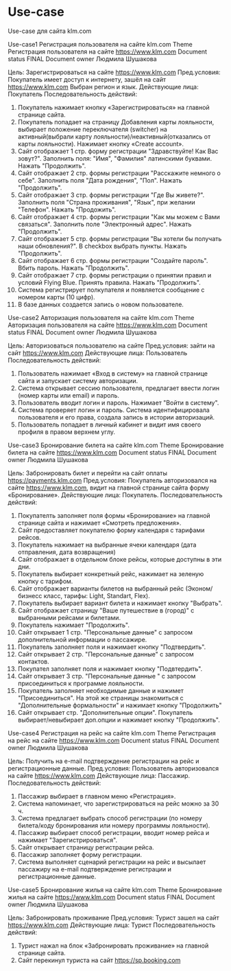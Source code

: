 # Use-case
Use-case для сайта klm.com


Use-case1 Регистрация пользователя на сайте klm.com
Theme	Регистрация пользователя на сайте  https://www.klm.com
Document status	FINAL
Document owner	Людмила Шушакова

Цель: Зарегистрироваться на сайте https://www.klm.com
Пред.условия: Покупатель имеет доступ к интернету, зашёл на сайт https://www.klm.com Выбран регион и язык.
Действующие лица: Покупатель
Последовательность действий:
1.	Покупатель нажимает кнопку «Зарегистрироваться» на главной странице сайта.
2.	Покупатель попадает на страницу Добавления карты лояльности, выбирает положение переключателя (switcher) на активный(выбрали карту лояльности)/неактивный(отказались от карты лояльности). Нажимает кнопку «Create account».
3.	Сайт отображает 1 стр. форму регистрации "Здравствуйте! Как Вас зовут?". Заполнить поля: "Имя", "Фамилия" латинскими буквами. Нажать "Продолжить".
4.	Сайт отображает 2 стр.  формы регистрации "Расскажите немного о себе". Заполнить  поля "Дата рождения", "Пол". Нажать "Продолжить".
5.	Сайт отображает 3 стр. формы регистрации "Где Вы живете?". Заполнить поля "Страна проживания", "Язык", при желании "Телефон". Нажать "Продожить".
6.	Сайт отображает 4 стр. формы регистрации "Как мы можем с Вами связаться". Заполнить поле "Электронный адрес". Нажать "Продолжить".
7.	Сайт отображает 5 стр. формы регистрации "Вы хотели бы получать наши обновления?". В checkbox выбрать пункты. Нажать "Продолжить".
8.	Сайт отображает 6 стр. формы регистрации "Создайте пароль". Вбить пароль. Нажать "Продолжить".
9.	Сайт отображает 7 стр. формы регистрации о принятии правил и условий Flying Blue. Принять правила. Нажать "Продолжить".
10.	Система регистрирует полкупателя и появляется сообщение с номером карты (10 цифр).
11.	В базе данных создается запись о новом пользователе.


Use-case2 Авторизация пользователя на сайте klm.com
Theme	Авторизация пользователя на сайте https://www.klm.com
Document status	FINAL
Document owner	Людмила Шушакова

Цель: Авторизоваться пользователю на сайте
Пред.условия: зайти на сайт https://www.klm.com
Действующие лица: Пользователь
Последовательность действий:
1.	Пользователь нажимает «Вход в систему» на главной странице сайта и запускает систему авторизации.
2.	Система открывает сессию пользователя, предлагает ввести логин (номер карты или email) и пароль.
3.	Пользователь вводит логин и пароль. Нажимает "Войти в систему".
4.	Система проверяет логин и пароль. Система идентифицировала пользователя и его права, создала запись в истории авторизаций.
5.	Пользователь попадает в личный кабинет и  видит имя своего профиля в правом верхнем углу.


Use-case3 Бронирование билета на сайте klm.com
Theme	Бронирование билета на сайте https://www.klm.com
Document status	FINAL
Document owner	Людмила Шушакова

Цель: Забронировать билет и перейти на сайт оплаты https://payments.klm.com
Пред.условия: Покупатель авторизовался на сайте https://www.klm.com, видит на главной странице сайта форму «Бронирование».
Действующие лица: Покупатель.
Последовательность действий:
1.	Покупателть заполняет  поля формы «Бронирование» на главной странице сайта и нажимает «Смотреть предложения».
2.	Сайт предоставляет покупателю форму календаря с тарифами рейсов.
3.	Покупатель нажимает на  выбранные ячеки календаря (дата отправления, дата возвращения)
4.	Сайт отображает в отдельном блоке  рейсы, которые доступны в эти дни.
5.	Покупатель выбирает конкретный рейс, нажимает на зеленую кнопку с тарифом.
6.	Сайт отображает варианты билетов на выбранный рейс (Эконом/бизнесс класс, тарифы: Light, Standart, Flex). 
7.	Покупатель выбирает вариант билета и нажимает кнопку "Выбрать". 
8.	Сайт отображает страницу "Ваше путешествие в (город)" с выбранными рейсами и билетами.
9.	Покупатель нажимает "Продолжить".
10.	Сайт открывает 1 стр. "Персональные данные" с запросом дополнительной информации о пассажире.
11.	Покупатель заполняет поля и нажимает кнопку "Подтвердить".
12.	Сайт открывает 2 стр. "Персональные данные" с запросом контактов.
13.	Покупател заполняет поля и нажимает кнопку "Подвтердить". 
14.	Сайт открывает 3 стр. "Персональные данные " с запросом присоединиться к программе лояльности.
15.	Покупатель заполняет необходимые данные и нажимет "Присоединиться". На этой же страницы знакомиться с "Дополнительные формальности" и нажимает кнопку "Продолжить"
16.	Сайт открывает стр. "Дополнительные опции". Покупатель выбирает/невыбирает доп.опции и нажимает кнопку "Продолжить". 


Use-case4 Регистрация на рейс на сайте klm.com
Theme	Регистрация на рейс на сайте https://www.klm.com
Document status	FINAL
Document owner	Людмила Шушакова

Цель: Получить на e-mail подтверждение регистрации на рейс и регистрационные данные. 
Пред.условия: Пользователь авторизовался на сайте https://www.klm.com
Действующие лица: Пассажир.
Последовательность действий:
1.	Пассажир выбирает в главном меню «Регистрация».
2.	Система напоминает, что зарегистрироваться на рейс можно за 30 ч.
3.	Система предлагает выбрать способ регистрации (по номеру билета/коду бронирования или номеру программы лояльности).
4.	Пассажир выбирает способ регистрации, вводит номер рейса и нажимает "Зарегистрироваться".
5.	Сайт открывает  страницу регистрации рейса.
6.	Пассажир заполняет форму регистрации.
7.	Система выполняет сценарий регистрации на рейс и высылает пассажиру на e-mail подтверждение регистрации и регистрационные данные.


Use-case5 Бронирование жилья на сайте klm.com
Theme	Бронирование жилья на сайте https://www.klm.com
Document status	FINAL
Document owner	Людмила Шушакова

Цель: Забронировать проживание
Пред.условия: Турист зашел на сайт https://www.klm.com
Действующие лица: Турист
Последовательность действий:        
1.	Турист нажал на блок «Забронировать проживание» на главной странице сайта.
2.	Сайт перекинул туриста на сайт https://sp.booking.com
